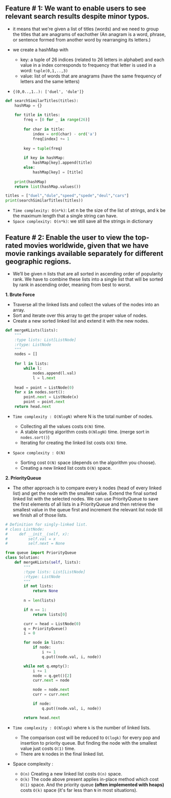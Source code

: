 ## Feature # 1: We want to enable users to see relevant search results despite minor typos.
- it means that we're given a list of titles (words) and we need to group the titles that are anagrams of eachother (An anagram is a word, phrase, or sentence formed from another word by rearranging its letters.)
- we create a hashMap with 
  - key: a tuple of 26 indices (related to 26 letters in alphabet) and each value in a index corresponds to frequency that letter is used in a word: `tuple(0,1,..,3)`
  - value: list of words that are anagrams (have the same frequency of letters and the same letters)

- `{(0,0..,1..): ['duel', 'dule']}`

```py
def searchSimilarTitles(titles):
    hashMap = {}
    
    for title in titles:
        freq = [0 for _ in range(26)]
        
        for char in title:
            index = ord(char) - ord('a')
            freq[index] += 1
        
        key = tuple(freq)
        
        if key in hashMap:
            hashMap[key].append(title)
        else:
            hashMap[key] = [title]
        
    print(hashMap)
    return list(hashMap.values())

titles = ["duel","dule","speed","spede","deul","cars"]
print(searchSimilarTitles(titles))
```
- `Time complexity: O(n*k)`: Let n be the size of the list of strings, and k be the maximum length that a single string can have.
- `Space complexity: O(n*k)`: we still save all the strings in dictionary

## Feature # 2: Enable the user to view the top-rated movies worldwide, given that we have movie rankings available separately for different geographic regions.
- We’ll be given n lists that are all sorted in ascending order of popularity rank. We have to combine these lists into a single list that will be sorted by rank in ascending order, meaning from best to worst.

**1. Brute Force**
  - Traverse all the linked lists and collect the values of the nodes into an array.
  - Sort and iterate over this array to get the proper value of nodes.
  - Create a new sorted linked list and extend it with the new nodes.
```py
def mergeKLists(lists):
    """
    :type lists: List[ListNode]
    :rtype: ListNode
    """
    nodes = []
    
    for l in lists:
        while l:
            nodes.append(l.val)
            l = l.next
            
    head = point = ListNode(0)
    for x in nodes.sort():
        point.next = ListNode(x)
        point = point.next
    return head.next
```
- `Time complexity : O(NlogN)` where N is the total number of nodes.
  - Collecting all the values costs `O(N)` time.
  - A stable sorting algorithm costs `O(NlogN)` time. (merge sort in `nodes.sort()`)
  - Iterating for creating the linked list costs `O(N)` time.

- `Space complexity : O(N)`
  - Sorting cost `O(N)` space (depends on the algorithm you choose).
  - Creating a new linked list costs `O(N)` space.

**2. PriorityQueue**
- The other approach is to compare every k nodes (head of every linked list) and get the node with the smallest value. Extend the final sorted linked list with the selected nodes. We can use PriorityQueue to save the first elements of all lists in a PriorityQueue and then retrieve the smallest value in the queue first and increment the relevant list node till we finish all of those lists.

```py
# Definition for singly-linked list.
# class ListNode:
#     def __init__(self, x):
#         self.val = x
#         self.next = None

from queue import PriorityQueue
class Solution:
    def mergeKLists(self, lists):
        """
        :type lists: List[ListNode]
        :rtype: ListNode
        """
        if not lists:
            return None
    
        n = len(lists)

        if n == 1:
            return lists[0]

        curr = head = ListNode(0)
        q = PriorityQueue()
        i = 0

        for node in lists:
            if node:
                i += 1
                q.put((node.val, i, node))

        while not q.empty():
            i += 1
            node = q.get()[2]
            curr.next = node

            node = node.next
            curr = curr.next

            if node:
                q.put((node.val, i, node))

        return head.next
```


- `Time complexity : O(Nlogk)` where `k` is the number of linked lists.
  - The comparison cost will be reduced to `O(logk)` for every pop and insertion to priority queue. But finding the node with the smallest value just costs `O(1)` time.
  - There are `N` nodes in the final linked list.

- Space complexity : 
  - `O(n)` Creating a new linked list costs `O(n)` space.
  - `O(k)` The code above present applies in-place method which cost `O(1)` space. And the priority queue **(often implemented with heaps)** costs `O(k)` space (it's far less than `N` in most situations).
